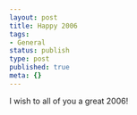 ```yaml
---
layout: post
title: Happy 2006
tags:
- General
status: publish
type: post
published: true
meta: {}
---
```

I wish to all of you a great 2006!
